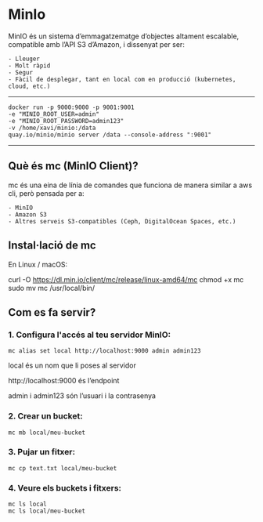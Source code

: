 #  MinIo

MinIO és un sistema d’emmagatzematge d’objectes altament escalable, compatible amb l’API S3 d’Amazon, i dissenyat per ser:

    - Lleuger
    - Molt ràpid
    - Segur
    - Fàcil de desplegar, tant en local com en producció (kubernetes, cloud, etc.)

---
```
docker run -p 9000:9000 -p 9001:9001
-e "MINIO_ROOT_USER=admin"
-e "MINIO_ROOT_PASSWORD=admin123"
-v /home/xavi/minio:/data
quay.io/minio/minio server /data --console-address ":9001"
```
 
 ---
## Què és mc (MinIO Client)?

mc és una eina de línia de comandes que funciona de manera similar a aws cli, però pensada per a:

    - MinIO
    - Amazon S3
    - Altres serveis S3-compatibles (Ceph, DigitalOcean Spaces, etc.)

## Instal·lació de mc

En Linux / macOS:

curl -O https://dl.min.io/client/mc/release/linux-amd64/mc
chmod +x mc
sudo mv mc /usr/local/bin/


## Com es fa servir?

### 1. Configura l'accés al teu servidor MinIO:

``` mc alias set local http://localhost:9000 admin admin123 ```

local és un nom que li poses al servidor

http://localhost:9000 és l’endpoint

admin i admin123 són l’usuari i la contrasenya

### 2. Crear un bucket:

``` mc mb local/meu-bucket ```

### 3. Pujar un fitxer:

``` mc cp text.txt local/meu-bucket ```

### 4. Veure els buckets i fitxers:

```
mc ls local
mc ls local/meu-bucket
```
